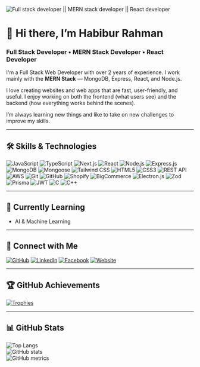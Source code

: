 ![Full stack developer || MERN stack developer || React developer](https://media.licdn.com/dms/image/v2/D4E16AQGbQ2QlkgVTMQ/profile-displaybackgroundimage-shrink_350_1400/B4EZaewdLDH4AY-/0/1746420226673?e=1756339200&v=beta&t=5BWWrMCok17BNJOkIns5yBpPS6bVn0V80LojaX_snog)

# 👋 Hi there, I’m Habibur Rahman  
### Full Stack Developer • MERN Stack Developer • React Developer

I'm a Full Stack Web Developer with over 2 years of experience. I work mainly with the **MERN Stack** — MongoDB, Express, React, and Node.js.

I love creating websites and web apps that are fast, user-friendly, and useful. I enjoy working on both the frontend (what users see) and the backend (how everything works behind the scenes).

I’m always learning new things and like to take on new challenges to improve my skills.

---

## 🛠️ Skills & Technologies

![JavaScript](https://img.shields.io/badge/JavaScript-F7DF1E?logo=javascript&logoColor=black)
![TypeScript](https://img.shields.io/badge/TypeScript-3178C6?logo=typescript&logoColor=white)
![Next.js](https://img.shields.io/badge/Next.js-000000?logo=next.js)
![React](https://img.shields.io/badge/React-61DAFB?logo=react&logoColor=black)
![Node.js](https://img.shields.io/badge/Node.js-339933?logo=node.js&logoColor=white)
![Express.js](https://img.shields.io/badge/Express.js-000000?logo=express&logoColor=white)
![MongoDB](https://img.shields.io/badge/MongoDB-47A248?logo=mongodb&logoColor=white)
![Mongoose](https://img.shields.io/badge/Mongoose-880000?logo=mongoose&logoColor=white)
![Tailwind CSS](https://img.shields.io/badge/TailwindCSS-06B6D4?logo=tailwind-css&logoColor=white)
![HTML5](https://img.shields.io/badge/HTML5-E34F26?logo=html5&logoColor=white)
![CSS3](https://img.shields.io/badge/CSS3-1572B6?logo=css3&logoColor=white)
![REST API](https://img.shields.io/badge/REST%20API-00599C?logo=api&logoColor=white)
![AWS](https://img.shields.io/badge/AWS-FF9900?logo=amazon-aws&logoColor=white)
![Git](https://img.shields.io/badge/Git-F05032?logo=git&logoColor=white)
![GitHub](https://img.shields.io/badge/GitHub-181717?logo=github&logoColor=white)
![Shopify](https://img.shields.io/badge/Shopify-7AB55C?logo=shopify&logoColor=white)
![BigCommerce](https://img.shields.io/badge/BigCommerce-121117?logo=bigcommerce&logoColor=white)
![Electron.js](https://img.shields.io/badge/Electron-47848F?logo=electron&logoColor=white)
![Zod](https://img.shields.io/badge/Zod-000000?logo=data&logoColor=white)
![Prisma](https://img.shields.io/badge/Prisma-2D3748?logo=prisma&logoColor=white)
![JWT](https://img.shields.io/badge/JWT-000000?logo=jsonwebtokens&logoColor=white)
![C](https://img.shields.io/badge/C-00599C?logo=c&logoColor=white)
![C++](https://img.shields.io/badge/C++-00599C?logo=c%2B%2B&logoColor=white)

---

## 🌱 Currently Learning

- AI & Machine Learning

---

## 🤝 Connect with Me

[![GitHub](https://img.shields.io/badge/GitHub-181717?logo=github&logoColor=white)](https://github.com/habibur-pro)
[![LinkedIn](https://img.shields.io/badge/LinkedIn-0A66C2?logo=linkedin&logoColor=white)](https://www.linkedin.com/in/habibur01/)
[![Facebook](https://img.shields.io/badge/Facebook-1877F2?logo=facebook&logoColor=white)](https://www.facebook.com/habiburdev01)
[![Website](https://img.shields.io/badge/Website-000000?logo=icloud&logoColor=white)](https://habibur.me)

---

## 🏆 GitHub Achievements

[![Trophies](https://github-profile-trophy.vercel.app/?username=habibur-pro&theme=onedark)](https://github.com/ryo-ma/github-profile-trophy)

---

## 📊 GitHub Stats

![Top Langs](https://github-readme-stats.vercel.app/api/top-langs/?username=habibur-pro&layout=compact&theme=onedark)  
![GitHub stats](https://github-readme-stats.vercel.app/api?username=habibur-pro&show_icons=true&count_private=true&theme=onedark)  
![GitHub metrics](https://metrics.lecoq.io/habibur-pro)

